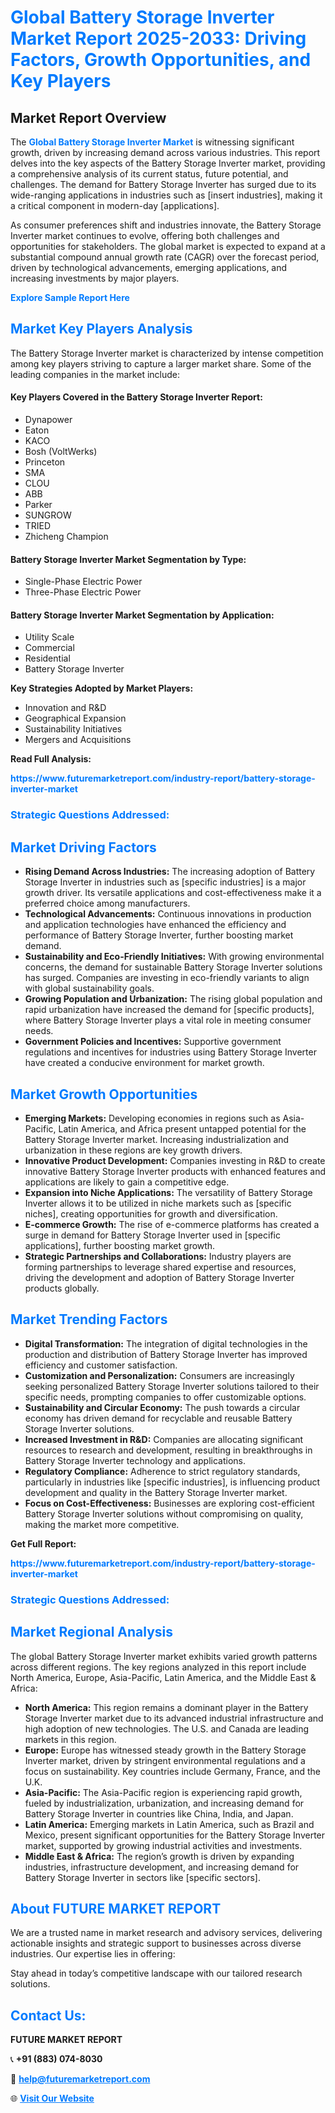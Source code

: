 <h1 style="color: #007BFF;">Global Battery Storage Inverter Market Report 2025-2033: Driving Factors, Growth Opportunities, and Key Players</h1>

<section id="overview">
<h2>Market Report Overview</h2>
<p>The <a href="https://www.futuremarketreport.com/industry-report/battery-storage-inverter-market" style="color: #007BFF; text-decoration: none;"><strong>Global Battery Storage Inverter Market</strong></a> is witnessing significant growth, driven by increasing demand across various industries. This report delves into the key aspects of the Battery Storage Inverter market, providing a comprehensive analysis of its current status, future potential, and challenges. The demand for Battery Storage Inverter has surged due to its wide-ranging applications in industries such as [insert industries], making it a critical component in modern-day [applications].</p>
<p>As consumer preferences shift and industries innovate, the Battery Storage Inverter market continues to evolve, offering both challenges and opportunities for stakeholders. The global market is expected to expand at a substantial compound annual growth rate (CAGR) over the forecast period, driven by technological advancements, emerging applications, and increasing investments by major players.</p>
</section>

<section id="overview">
<p><a href="https://www.futuremarketreport.com/request-sample/reportId=121789" style="color: #007BFF; text-decoration: none;"><strong>Explore Sample Report Here</strong></a></p>
</section>

<section id="key-players">
<h2 style="color: #007BFF;">Market Key Players Analysis</h2>
<p>The Battery Storage Inverter market is characterized by intense competition among key players striving to capture a larger market share. Some of the leading companies in the market include:</p>
<h4>Key Players Covered in the Battery Storage Inverter Report:</h4>
<ul><li>Dynapower</li><li>Eaton</li><li>KACO</li><li>Bosh (VoltWerks)</li><li>Princeton</li><li>SMA</li><li>CLOU</li><li>ABB</li><li>Parker</li><li>SUNGROW</li><li>TRIED</li><li>Zhicheng Champion</li></ul>
<h4>Battery Storage Inverter Market Segmentation by Type:</h4>
<ul><li>Single-Phase Electric Power</li><li>Three-Phase Electric Power</li></ul>

<h4>Battery Storage Inverter Market Segmentation by Application:</h4>
<ul><li>Utility Scale</li><li>Commercial</li><li>Residential</li><li>Battery Storage Inverter</li></ul>
<p><strong>Key Strategies Adopted by Market Players:</strong></p>
<ul>
<li>Innovation and R&D</li>
<li>Geographical Expansion</li>
<li>Sustainability Initiatives</li>
<li>Mergers and Acquisitions</li>
</ul>
</section>

<section>
<p><strong>Read Full Analysis: </strong></p><a href="https://www.futuremarketreport.com/industry-report/battery-storage-inverter-market" style="color: #007BFF; text-decoration: none;"><strong>https://www.futuremarketreport.com/industry-report/battery-storage-inverter-market</strong></a>
<h3 style="color: #007BFF;">Strategic Questions Addressed:</h3>
</section>

<section id="driving-factors">
<h2 style="color: #007BFF;">Market Driving Factors</h2>
<ul>
<li><strong>Rising Demand Across Industries:</strong> The increasing adoption of Battery Storage Inverter in industries such as [specific industries] is a major growth driver. Its versatile applications and cost-effectiveness make it a preferred choice among manufacturers.</li>
<li><strong>Technological Advancements:</strong> Continuous innovations in production and application technologies have enhanced the efficiency and performance of Battery Storage Inverter, further boosting market demand.</li>
<li><strong>Sustainability and Eco-Friendly Initiatives:</strong> With growing environmental concerns, the demand for sustainable Battery Storage Inverter solutions has surged. Companies are investing in eco-friendly variants to align with global sustainability goals.</li>
<li><strong>Growing Population and Urbanization:</strong> The rising global population and rapid urbanization have increased the demand for [specific products], where Battery Storage Inverter plays a vital role in meeting consumer needs.</li>
<li><strong>Government Policies and Incentives:</strong> Supportive government regulations and incentives for industries using Battery Storage Inverter have created a conducive environment for market growth.</li>
</ul>
</section>

<section id="growth-opportunities">
<h2 style="color: #007BFF;">Market Growth Opportunities</h2>
<ul>
<li><strong>Emerging Markets:</strong> Developing economies in regions such as Asia-Pacific, Latin America, and Africa present untapped potential for the Battery Storage Inverter market. Increasing industrialization and urbanization in these regions are key growth drivers.</li>
<li><strong>Innovative Product Development:</strong> Companies investing in R&D to create innovative Battery Storage Inverter products with enhanced features and applications are likely to gain a competitive edge.</li>
<li><strong>Expansion into Niche Applications:</strong> The versatility of Battery Storage Inverter allows it to be utilized in niche markets such as [specific niches], creating opportunities for growth and diversification.</li>
<li><strong>E-commerce Growth:</strong> The rise of e-commerce platforms has created a surge in demand for Battery Storage Inverter used in [specific applications], further boosting market growth.</li>
<li><strong>Strategic Partnerships and Collaborations:</strong> Industry players are forming partnerships to leverage shared expertise and resources, driving the development and adoption of Battery Storage Inverter products globally.</li>
</ul>
</section>

<section id="trending-factors">
<h2 style="color: #007BFF;">Market Trending Factors</h2>
<ul>
<li><strong>Digital Transformation:</strong> The integration of digital technologies in the production and distribution of Battery Storage Inverter has improved efficiency and customer satisfaction.</li>
<li><strong>Customization and Personalization:</strong> Consumers are increasingly seeking personalized Battery Storage Inverter solutions tailored to their specific needs, prompting companies to offer customizable options.</li>
<li><strong>Sustainability and Circular Economy:</strong> The push towards a circular economy has driven demand for recyclable and reusable Battery Storage Inverter solutions.</li>
<li><strong>Increased Investment in R&D:</strong> Companies are allocating significant resources to research and development, resulting in breakthroughs in Battery Storage Inverter technology and applications.</li>
<li><strong>Regulatory Compliance:</strong> Adherence to strict regulatory standards, particularly in industries like [specific industries], is influencing product development and quality in the Battery Storage Inverter market.</li>
<li><strong>Focus on Cost-Effectiveness:</strong> Businesses are exploring cost-efficient Battery Storage Inverter solutions without compromising on quality, making the market more competitive.</li>
</ul>
</section>

<section>
<p><strong>Get Full Report: </strong></p><a href="https://www.futuremarketreport.com/industry-report/battery-storage-inverter-market" style="color: #007BFF; text-decoration: none;"><strong>https://www.futuremarketreport.com/industry-report/battery-storage-inverter-market</strong></a>
<h3 style="color: #007BFF;">Strategic Questions Addressed:</h3>
</section>


<section id="regional-analysis">
<h2 style="color: #007BFF;">Market Regional Analysis</h2>
<p>The global Battery Storage Inverter market exhibits varied growth patterns across different regions. The key regions analyzed in this report include North America, Europe, Asia-Pacific, Latin America, and the Middle East & Africa:</p>
<ul>
<li><strong>North America:</strong> This region remains a dominant player in the Battery Storage Inverter market due to its advanced industrial infrastructure and high adoption of new technologies. The U.S. and Canada are leading markets in this region.</li>
<li><strong>Europe:</strong> Europe has witnessed steady growth in the Battery Storage Inverter market, driven by stringent environmental regulations and a focus on sustainability. Key countries include Germany, France, and the U.K.</li>
<li><strong>Asia-Pacific:</strong> The Asia-Pacific region is experiencing rapid growth, fueled by industrialization, urbanization, and increasing demand for Battery Storage Inverter in countries like China, India, and Japan.</li>
<li><strong>Latin America:</strong> Emerging markets in Latin America, such as Brazil and Mexico, present significant opportunities for the Battery Storage Inverter market, supported by growing industrial activities and investments.</li>
<li><strong>Middle East & Africa:</strong> The region’s growth is driven by expanding industries, infrastructure development, and increasing demand for Battery Storage Inverter in sectors like [specific sectors].</li>
</ul>
</section>

<footer>
<h2 style="color: #007BFF;">About FUTURE MARKET REPORT</h2>
<p>We are a trusted name in market research and advisory services, delivering actionable insights and strategic support to businesses across diverse industries. Our expertise lies in offering:</p>

<p>Stay ahead in today’s competitive landscape with our tailored research solutions.</p>

<h2 style="color: #007BFF;">Contact Us:</h2>
<p><strong>FUTURE MARKET REPORT</strong></p>
<p>📞 <strong>+91 (883) 074-8030</strong></p>
<p>📧 <strong><a href="mailto:help@futuremarketreport.com" style="color: #007BFF;">help@futuremarketreport.com</a></strong></p>
<p>🌐 <strong><a href="https://www.futuremarketreport.com/" style="color: #007BFF;">Visit Our Website</a></strong></p>
</footer>